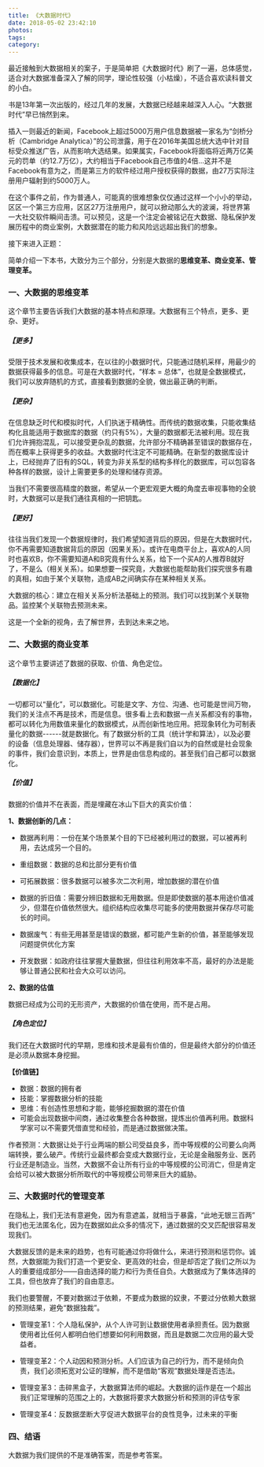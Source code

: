 ```yaml
---
title: 《大数据时代》
date: 2018-05-02 23:42:10
photos:
tags:
category:
---
```


最近接触到大数据相关的案子，于是简单把《大数据时代》刷了一遍，总体感觉，适合对大数据准备深入了解的同学，理论性较强（小枯燥），不适合喜欢读科普文的小白。

书是13年第一次出版的，经过几年的发展，大数据已经越来越深入人心。“大数据时代”早已悄然到来。

插入一则最近的新闻，Facebook上超过5000万用户信息数据被一家名为“剑桥分析（Cambridge Analytica）”的公司泄露，用于在2016年美国总统大选中针对目标受众推送广告，从而影响大选结果。如果属实，Facebook将面临将近两万亿美元的罚单（约12.7万亿），大约相当于Facebook自己市值的4倍...这并不是Facebook有意为之，而是第三方的软件经过用户授权获得的数据，由27万实际注册用户辐射到约5000万人。

在这个事件之前，作为普通人，可能真的很难想象仅仅通过这样一个小小的举动，区区一个第三方应用，区区27万注册用户，就可以掀动那么大的波澜，将世界第一大社交软件瞬间击溃。可以预见，这是一个注定会被铭记在大数据、隐私保护发展历程中的商业案例，大数据潜在的能力和风险远远超出我们的想象。

<!-- more -->

接下来进入正题：

简单介绍一下本书，大致分为三个部分，分别是大数据的**思维变革、商业变革、管理变革。**
### 一、大数据的思维变革
 
  这个章节主要告诉我们大数据的基本特点和原理。大数据有三个特点，更多、更杂、更好。

##### 【更多】
受限于技术发展和收集成本，在以往的小数据时代，只能通过随机采样，用最少的数据获得最多的信息。可是在大数据时代，“样本 = 总体”，也就是全数据模式，我们可以放弃随机的方式，直接看到数据的全貌，做出最正确的判断。

##### 【更杂】

在信息缺乏时代和模拟时代，人们执迷于精确性。而传统的数据收集，只能收集结构化且能适用于数据库的数据（约只有5%），大量的数据都无法被利用。现在我们允许拥抱混乱，可以接受更杂乱的数据，允许部分不精确甚至错误的数据存在，而在概率上获得更多的收益。大数据时代注定不可能精确。在新型的数据库设计上，已经抛弃了旧有的SQL，转变为非关系型的结构多样化的数据库，可以包容各种各样的数据，设计上需要更多的处理和储存资源。

当我们不需要很高精度的数据，希望从一个更宏观更大概的角度去审视事物的全貌时，大数据可以是我们通往真相的一把钥匙。

##### 【更好】

往往当我们发现一个数据规律时，我们希望知道背后的原因，但是在大数据时代，你不再需要知道数据背后的原因（因果关系）。或许在电商平台上，喜欢A的人同时也喜欢B，你不需要知道A和B究竟有什么关系，给下一个买A的人推荐B就好了，不是么（相关关系）。如果想要一探究竟，大数据也能帮助我们探究很多有趣的真相，如由于某个关联物，造成AB之间确实存在某种相关关系。

大数据的核心：建立在相关关系分析法基础上的预测。我们可以找到某个关联物品。监控某个关联物去预测未来。

这是一个全新的视角，去了解世界，去到达未来之地。

### 二、大数据的商业变革

这个章节主要讲述了数据的获取、价值、角色定位。

##### 【数据化】

一切都可以“量化”，可以数据化。可能是文字、方位、沟通、也可能是世间万物，我们的关注点不再是技术，而是信息。很多看上去和数据一点关系都没有的事物，都可以转化为用数值来量化的数据模式，从而创新性地应用。把现象转化为可制表量化的数据------就是数据化。有了数据分析的工具（统计学和算法），以及必要的设备（信息处理器、储存器），世界可以不再是我们自以为的自然或是社会现象的事件，我们会意识到，本质上，世界是由信息构成的。甚至我们自己都可以数据化。

##### 【价值】

数据的价值并不在表面，而是埋藏在冰山下巨大的真实价值：

**1、数据创新的几点：**

- 数据再利用：一份在某个场景某个目的下已经被利用过的数据，可以被再利用，去达成另一个目的。

- 重组数据：数据的总和比部分更有价值

- 可拓展数据：很多数据可以被多次二次利用，增加数据的潜在价值

- 数据的折旧值：需要分辨旧数据和无用数据。但是即使数据的基本用途价值减少，但潜在价值依然很大。组织结构应收集尽可能多的使用数据并保存尽可能长的时间。

- 数据废气：有些无用甚至是错误的数据，都可能产生新的价值，甚至能够发现问题提供优化方案
- 开发数据：如政府往往掌握大量数据，但往往利用效率不高，最好的办法是能够让普通公民和社会大众可以访问。

**2、数据的估值**

数据已经成为公司的无形资产，大数据的价值在使用，而不是占用。

##### 【角色定位】

我们还在大数据时代的早期，思维和技术是最有价值的，但是最终大部分的价值还是必须从数据本身挖掘。

**【价值链】**
- 数据：数据的拥有者
- 技能：掌握数据分析的技能
- 思维：有创造性思想和才能，能够挖掘数据的潜在价值
- 可能会出现数据中间商，通过收集整合各种数据，提炼出价值再利用。数据科学家可以不需要凭借直觉和经验，而是通过数据做决策。

作者预测：大数据让处于行业两端的额公司受益良多，而中等规模的公司要么向两端转换，要么破产。传统行业最终都会变成大数据行业，无论是金融服务业、医药行业还是制造业。当然，大数据不会让所有行业的中等规模的公司消亡，但是肯定会给可以被大数据分析所取代的中等规模公司带来巨大的威胁。

### 三、大数据时代的管理变革

在隐私上，我们无法有意避免，因为有意遮盖，就相当于暴露，“此地无银三百两”
我们也无法匿名化，因为在数据如此众多的情况下，通过数据的交叉匹配很容易发现我们。

大数据反馈的是未来的趋势，也有可能通过你将做什么，来进行预测和惩罚你。诚然，大数据能为我们打造一个更安全、更高效的社会，但是却否定了我们之所以为人的重要组成部分——自由选择的能力和行为责任自负。大数据成为了集体选择的工具，但也放弃了我们的自由意志。

我们也要警醒，不要对数据过于依赖，不要成为数据的奴隶，不要过分依赖大数据的预测结果，避免“数据独裁”。

- 管理变革1：个人隐私保护，从个人许可到让数据使用者承担责任。因为数据使用者比任何人都明白他们想要如何利用数据，而且是数据二次应用的最大受益者。

- 管理变革2：个人动因和预测分析。人们应该为自己的行为，而不是倾向负责，我们必须拓宽对公证的理解，而不是借助“客观”数据处理是否违法。
- 管理变革3：击碎黑盒子，大数据算法师的崛起。大数据的运作是在一个超出我们正常理解的范围之上的，大数据将要求大数据分析和预测的评估专家
- 管理变革4：反数据垄断大亨促进大数据平台的良性竞争，过未来的平衡

### 四、结语

大数据为我们提供的不是准确答案，而是参考答案。

